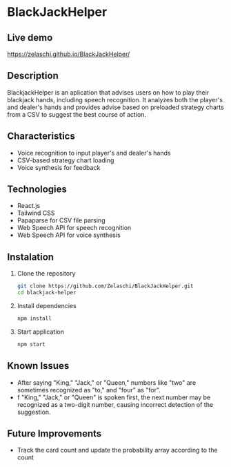 # BlackJackHelper

## Live demo
https://zelaschi.github.io/BlackJackHelper/ 

## Description
BlackjackHelper is an aplication that advises users on how to play their blackjack hands, including speech recognition. It analyzes both the player's and dealer's hands and provides advise based on preloaded strategy charts from a CSV to suggest the best course of action. 

## Characteristics
<ul>
    <li>Voice recognition to input player's and dealer's hands</li>
    <li>CSV-based strategy chart loading</li>
    <li>Voice synthesis for feedback</li>
</ul>

## Technologies

<ul>
    <li>React.js</li>
    <li>Tailwind CSS</li>
    <li>Papaparse for CSV file parsing</li>
    <li>Web Speech API for speech recognition</li>
    <li>Web Speech API for voice synthesis</li>
</ul>

## Instalation
1. Clone the repository
    ```sh
    git clone https://github.com/Zelaschi/BlackJackHelper.git
    cd blackjack-helper
    ```
2. Install dependencies
    ```sh
    npm install
    ```
3. Start application</li>
    ```sh
    npm start
    ```

## Known Issues
<ul>
    <li>After saying "King," "Jack," or "Queen," numbers like "two" are sometimes recognized as "to," and "four" as "for".</li>
    <li>f "King," "Jack," or "Queen" is spoken first, the next number may be recognized as a two-digit number, causing incorrect detection of the suggestion.</li>
</ul>

## Future Improvements
<ul>
    <li>Track the card count and update the probability array according to the count</li>
</ul>
